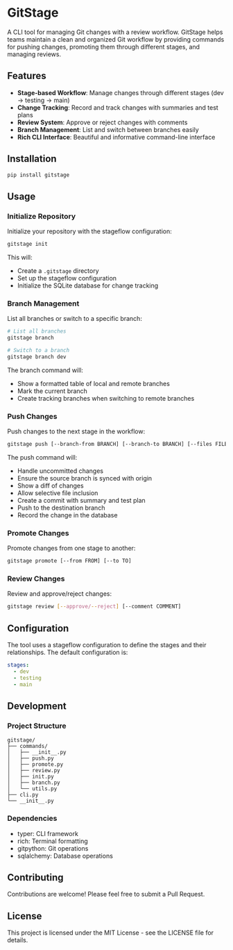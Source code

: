 # GitStage

A CLI tool for managing Git changes with a review workflow. GitStage helps teams maintain a clean and organized Git workflow by providing commands for pushing changes, promoting them through different stages, and managing reviews.

## Features

- **Stage-based Workflow**: Manage changes through different stages (dev → testing → main)
- **Change Tracking**: Record and track changes with summaries and test plans
- **Review System**: Approve or reject changes with comments
- **Branch Management**: List and switch between branches easily
- **Rich CLI Interface**: Beautiful and informative command-line interface

## Installation

```bash
pip install gitstage
```

## Usage

### Initialize Repository

Initialize your repository with the stageflow configuration:

```bash
gitstage init
```

This will:
- Create a `.gitstage` directory
- Set up the stageflow configuration
- Initialize the SQLite database for change tracking

### Branch Management

List all branches or switch to a specific branch:

```bash
# List all branches
gitstage branch

# Switch to a branch
gitstage branch dev
```

The branch command will:
- Show a formatted table of local and remote branches
- Mark the current branch
- Create tracking branches when switching to remote branches

### Push Changes

Push changes to the next stage in the workflow:

```bash
gitstage push [--branch-from BRANCH] [--branch-to BRANCH] [--files FILES...] [--summary SUMMARY] [--test-plan TEST_PLAN]
```

The push command will:
- Handle uncommitted changes
- Ensure the source branch is synced with origin
- Show a diff of changes
- Allow selective file inclusion
- Create a commit with summary and test plan
- Push to the destination branch
- Record the change in the database

### Promote Changes

Promote changes from one stage to another:

```bash
gitstage promote [--from FROM] [--to TO]
```

### Review Changes

Review and approve/reject changes:

```bash
gitstage review [--approve/--reject] [--comment COMMENT]
```

## Configuration

The tool uses a stageflow configuration to define the stages and their relationships. The default configuration is:

```yaml
stages:
  - dev
  - testing
  - main
```

## Development

### Project Structure

```
gitstage/
├── commands/
│   ├── __init__.py
│   ├── push.py
│   ├── promote.py
│   ├── review.py
│   ├── init.py
│   ├── branch.py
│   └── utils.py
├── cli.py
└── __init__.py
```

### Dependencies

- typer: CLI framework
- rich: Terminal formatting
- gitpython: Git operations
- sqlalchemy: Database operations

## Contributing

Contributions are welcome! Please feel free to submit a Pull Request.

## License

This project is licensed under the MIT License - see the LICENSE file for details.